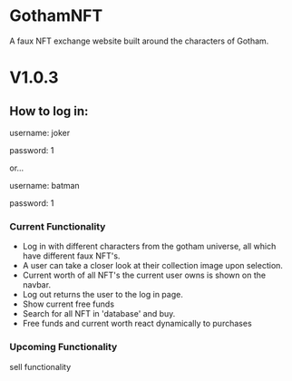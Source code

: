 # GothamNFT

A faux NFT exchange website built around the characters of Gotham.

# V1.0.3

## How to log in:

username: joker

password: 1

or...

username: batman

password: 1

### Current Functionality

- Log in with different characters from the gotham universe, all which have different faux NFT's.
- A user can take a closer look at their collection image upon selection.
- Current worth of all NFT's the current user owns is shown on the navbar.
- Log out returns the user to the log in page.
- Show current free funds
- Search for all NFT in 'database' and buy.
- Free funds and current worth react dynamically to purchases

### Upcoming Functionality

sell functionality
